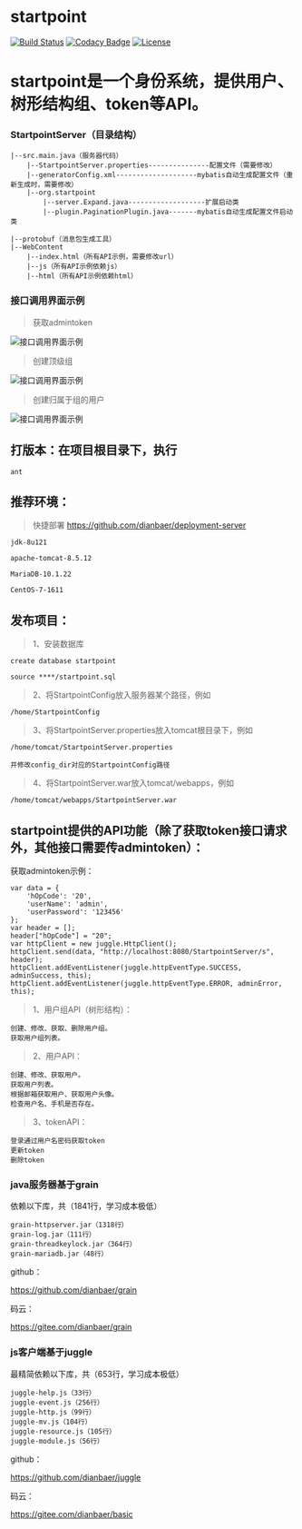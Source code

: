 # startpoint

[![Build Status](https://travis-ci.org/dianbaer/startpoint.svg?branch=master)](https://travis-ci.org/dianbaer/startpoint)
[![Codacy Badge](https://api.codacy.com/project/badge/Grade/7169462c959c468294a867e327baaa31)](https://www.codacy.com/app/232365732/startpoint?utm_source=github.com&amp;utm_medium=referral&amp;utm_content=dianbaer/startpoint&amp;utm_campaign=Badge_Grade)
[![License](https://img.shields.io/badge/License-MIT-blue.svg)](LICENSE)


# startpoint是一个身份系统，提供用户、树形结构组、token等API。

	
### StartpointServer（目录结构）

	|--src.main.java（服务器代码）
		|--StartpointServer.properties---------------配置文件（需要修改）
		|--generatorConfig.xml--------------------mybatis自动生成配置文件（重新生成时，需要修改）
		|--org.startpoint
			|--server.Expand.java-------------------扩展启动类
			|--plugin.PaginationPlugin.java-------mybatis自动生成配置文件启动类
			
	|--protobuf（消息包生成工具）
	|--WebContent
		|--index.html（所有API示例，需要修改url）
		|--js（所有API示例依赖js）
		|--html（所有API示例依赖html）

		
### 接口调用界面示例

>获取admintoken

![接口调用界面示例](./startpoint1.png "startpoint1.png")

>创建顶级组

![接口调用界面示例](./startpoint2.png "startpoint2.png")

>创建归属于组的用户

![接口调用界面示例](./startpoint3.png "startpoint3.png")
		
		
## 打版本：在项目根目录下，执行

	ant



## 推荐环境：

>快捷部署 https://github.com/dianbaer/deployment-server

	jdk-8u121

	apache-tomcat-8.5.12

	MariaDB-10.1.22

	CentOS-7-1611


## 发布项目：

>1、安装数据库
	
	create database startpoint
	
	source ****/startpoint.sql

>2、将StartpointConfig放入服务器某个路径，例如
	
	/home/StartpointConfig

>3、将StartpointServer.properties放入tomcat根目录下，例如
	
	/home/tomcat/StartpointServer.properties
	
	并修改config_dir对应的StartpointConfig路径

>4、将StartpointServer.war放入tomcat/webapps，例如
	
	/home/tomcat/webapps/StartpointServer.war


	

## startpoint提供的API功能（除了获取token接口请求外，其他接口需要传admintoken）：

获取admintoken示例：

	var data = {
		'hOpCode': '20',
		'userName': 'admin',
		'userPassword': '123456'
	};
	var header = [];
	header["hOpCode"] = "20";
	var httpClient = new juggle.HttpClient();
	httpClient.send(data, "http://localhost:8080/StartpointServer/s", header);
	httpClient.addEventListener(juggle.httpEventType.SUCCESS, adminSuccess, this);
	httpClient.addEventListener(juggle.httpEventType.ERROR, adminError, this);


>1、用户组API（树形结构）：
	
	创建、修改、获取、删除用户组。
	获取用户组列表。

>2、用户API：
	
	创建、修改、获取用户。
	获取用户列表。
	根据邮箱获取用户、获取用户头像。
	检查用户名、手机是否存在。

>3、tokenAPI：
	
	登录通过用户名密码获取token
	更新token
	删除token


### java服务器基于grain

依赖以下库，共（1841行，学习成本极低）

	grain-httpserver.jar（1318行）
	grain-log.jar（111行）
	grain-threadkeylock.jar（364行）
	grain-mariadb.jar（48行）


github：


https://github.com/dianbaer/grain


码云：


https://gitee.com/dianbaer/grain


### js客户端基于juggle

最精简依赖以下库，共（653行，学习成本极低）

	juggle-help.js（33行）
	juggle-event.js（256行）
	juggle-http.js（99行）
	juggle-mv.js（104行）
	juggle-resource.js（105行）
	juggle-module.js（56行）

github：


https://github.com/dianbaer/juggle


码云：


https://gitee.com/dianbaer/basic

